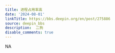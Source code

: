 ```yaml
---
title: 进程占用率高
date: '2024-08-01'
linkTitle: https://bbs.deepin.org/en/post/275886
source: deepin_bbs
description:  二狗 
disable_comments: true
---
```

NA
